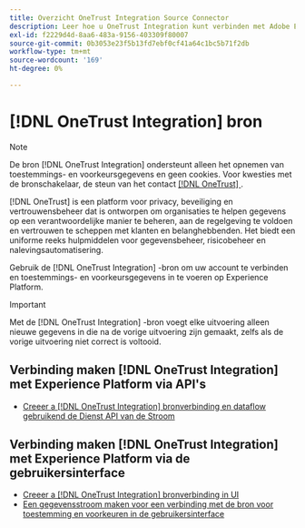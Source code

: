 ```yaml
---
title: Overzicht OneTrust Integration Source Connector
description: Leer hoe u OneTrust Integration kunt verbinden met Adobe Experience Platform via API's of de gebruikersinterface.
exl-id: f2229d4d-8aa6-483a-9156-403309f80007
source-git-commit: 0b3053e23f5b13fd7ebf0cf41a64c1bc5b71f2db
workflow-type: tm+mt
source-wordcount: '169'
ht-degree: 0%

---
```


# [!DNL OneTrust Integration] bron

>[!NOTE]
>
>De bron [!DNL OneTrust Integration] ondersteunt alleen het opnemen van toestemmings- en voorkeursgegevens en geen cookies. Voor kwesties met de bronschakelaar, de steun van het contact [[!DNL OneTrust]  ](https://support.onetrust.com).

[!DNL OneTrust] is een platform voor privacy, beveiliging en vertrouwensbeheer dat is ontworpen om organisaties te helpen gegevens op een verantwoordelijke manier te beheren, aan de regelgeving te voldoen en vertrouwen te scheppen met klanten en belanghebbenden. Het biedt een uniforme reeks hulpmiddelen voor gegevensbeheer, risicobeheer en nalevingsautomatisering.

Gebruik de [!DNL OneTrust Integration] -bron om uw account te verbinden en toestemmings- en voorkeursgegevens in te voeren op Experience Platform.

>[!IMPORTANT]
>
>Met de [!DNL OneTrust Integration] -bron voegt elke uitvoering alleen nieuwe gegevens in die na de vorige uitvoering zijn gemaakt, zelfs als de vorige uitvoering niet correct is voltooid.

## Verbinding maken [!DNL OneTrust Integration] met Experience Platform via API&#39;s

- [Creeer a [!DNL OneTrust Integration]  bronverbinding en dataflow gebruikend de Dienst API van de Stroom](../../tutorials/api/create/consent-and-preferences/onetrust.md)

## Verbinding maken [!DNL OneTrust Integration] met Experience Platform via de gebruikersinterface

- [Creeer a [!DNL OneTrust Integration]  bronverbinding in UI](../../tutorials/ui/create/consent-and-preferences/onetrust.md)
- [Een gegevensstroom maken voor een verbinding met de bron voor toestemming en voorkeuren in de gebruikersinterface](../../tutorials/ui/dataflow/consent-and-preferences.md)
